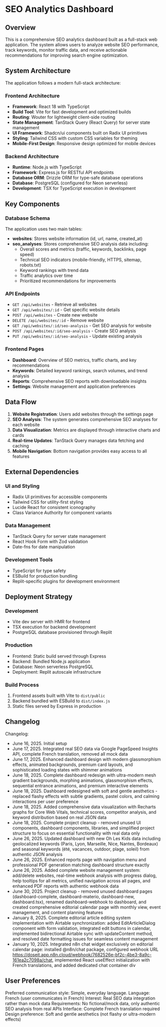 # SEO Analytics Dashboard

## Overview

This is a comprehensive SEO analytics dashboard built as a full-stack web application. The system allows users to analyze website SEO performance, track keywords, monitor traffic data, and receive actionable recommendations for improving search engine optimization.

## System Architecture

The application follows a modern full-stack architecture:

### Frontend Architecture
- **Framework**: React 18 with TypeScript
- **Build Tool**: Vite for fast development and optimized builds
- **Routing**: Wouter for lightweight client-side routing
- **State Management**: TanStack Query (React Query) for server state management
- **UI Framework**: Shadcn/ui components built on Radix UI primitives
- **Styling**: Tailwind CSS with custom CSS variables for theming
- **Mobile-First Design**: Responsive design optimized for mobile devices

### Backend Architecture
- **Runtime**: Node.js with TypeScript
- **Framework**: Express.js for RESTful API endpoints
- **Database ORM**: Drizzle ORM for type-safe database operations
- **Database**: PostgreSQL (configured for Neon serverless)
- **Development**: TSX for TypeScript execution in development

## Key Components

### Database Schema
The application uses two main tables:
- **websites**: Stores website information (id, url, name, created_at)
- **seo_analyses**: Stores comprehensive SEO analysis data including:
  - Overall scores and metrics (traffic, keywords, backlinks, page speed)
  - Technical SEO indicators (mobile-friendly, HTTPS, sitemap, robots.txt)
  - Keyword rankings with trend data
  - Traffic analytics over time
  - Prioritized recommendations for improvements

### API Endpoints
- `GET /api/websites` - Retrieve all websites
- `GET /api/websites/:id` - Get specific website details
- `POST /api/websites` - Create new website
- `DELETE /api/websites/:id` - Remove website
- `GET /api/websites/:id/seo-analysis` - Get SEO analysis for website
- `POST /api/websites/:id/seo-analysis` - Create SEO analysis
- `PUT /api/websites/:id/seo-analysis` - Update existing analysis

### Frontend Pages
- **Dashboard**: Overview of SEO metrics, traffic charts, and key recommendations
- **Keywords**: Detailed keyword rankings, search volumes, and trend analysis
- **Reports**: Comprehensive SEO reports with downloadable insights
- **Settings**: Website management and application preferences

## Data Flow

1. **Website Registration**: Users add websites through the settings page
2. **SEO Analysis**: The system generates comprehensive SEO analyses for each website
3. **Data Visualization**: Metrics are displayed through interactive charts and cards
4. **Real-time Updates**: TanStack Query manages data fetching and caching
5. **Mobile Navigation**: Bottom navigation provides easy access to all features

## External Dependencies

### UI and Styling
- Radix UI primitives for accessible components
- Tailwind CSS for utility-first styling
- Lucide React for consistent iconography
- Class Variance Authority for component variants

### Data Management
- TanStack Query for server state management
- React Hook Form with Zod validation
- Date-fns for date manipulation

### Development Tools
- TypeScript for type safety
- ESBuild for production bundling
- Replit-specific plugins for development environment

## Deployment Strategy

### Development
- Vite dev server with HMR for frontend
- TSX execution for backend development
- PostgreSQL database provisioned through Replit

### Production
- Frontend: Static build served through Express
- Backend: Bundled Node.js application
- Database: Neon serverless PostgreSQL
- Deployment: Replit autoscale infrastructure

### Build Process
1. Frontend assets built with Vite to `dist/public`
2. Backend bundled with ESBuild to `dist/index.js`
3. Static files served by Express in production

## Changelog

Changelog:
- June 16, 2025. Initial setup
- June 17, 2025. Integrated real SEO data via Google PageSpeed Insights API, complete French translation, removed all mock data
- June 17, 2025. Enhanced dashboard design with modern glassmorphism effects, animated backgrounds, premium card layouts, and sophisticated loading states with shimmer animations
- June 18, 2025. Complete dashboard redesign with ultra-modern mesh gradient backgrounds, morphing animations, glassmorphism effects, sequential entrance animations, and premium interactive elements
- June 18, 2025. Dashboard redesigned with soft and gentle aesthetics - replaced flashy effects with subtle gradients, pastel colors, and calming interactions per user preference
- June 18, 2025. Added comprehensive data visualization with Recharts graphs for Core Web Vitals, technical scores, competitor analysis, and keyword distribution based on real JSON data
- June 18, 2025. Complete project cleanup - removed unused UI components, dashboard components, libraries, and simplified project structure to focus on essential functionality with real data only
- June 26, 2025. Updated dashboard with new Oh Les Kids data including geolocalized keywords (Paris, Lyon, Marseille, Nice, Nantes, Bordeaux) and seasonal keywords (été, vacances, outdoor, plage, soleil) from authentic JSON analysis
- June 26, 2025. Enhanced reports page with navigation menu and professional PDF generation matching dashboard structure exactly
- June 26, 2025. Added complete website management system: add/delete websites, real-time webhook analysis with progress dialog, help tooltips for all metrics, unified navigation across all pages, and enhanced PDF reports with authentic webhook data
- June 30, 2025. Project cleanup - removed unused dashboard pages (dashboard-complete, dashboard-materio, dashboard-new, dashboard.tsx), renamed dashboard-webhook to dashboard, and created comprehensive editorial calendar page with monthly view, event management, and content planning features
- January 8, 2025. Complete editorial article editing system implementation with Airtable synchronization: added EditArticleDialog component with form validation, integrated edit buttons in calendar, implemented bidirectional Airtable sync with updateContent method, and resolved date formatting issues for seamless content management
- January 10, 2025. Integrated n8n chat widget exclusively on editorial calendar page: installed @n8n/chat package, configured webhook URL https://doseit.app.n8n.cloud/webhook/7682526e-bf2c-4be3-8a9c-161ea2c7098a/chat, implemented React useEffect initialization with French translations, and added dedicated chat container div

## User Preferences

Preferred communication style: Simple, everyday language.
Language: French (user communicates in French)
Interest: Real SEO data integration rather than mock data
Requirements: No fictional/mock data, only authentic SEO analysis from real APIs
Interface: Complete French translation required
Design preference: Soft and gentle aesthetics (not flashy or ultra-modern effects)